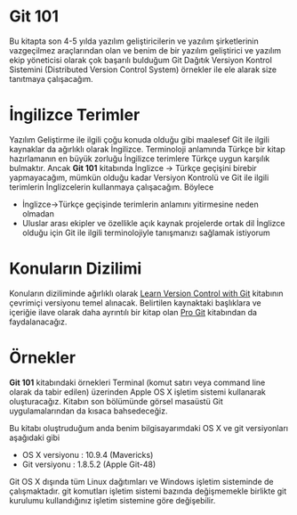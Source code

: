 # Git 101

Bu kitapta son 4-5 yılda yazılım geliştiricilerin ve yazılım şirketlerinin vazgeçilmez araçlarından olan ve benim de bir yazılım geliştirici ve yazılım ekip yöneticisi olarak çok başarılı bulduğum Git Dağıtık Versiyon Kontrol Sistemini (Distributed Version Control System) örnekler ile ele alarak size tanıtmaya çalışacağım.

# İngilizce Terimler

Yazılım Geliştirme ile ilgili çoğu konuda olduğu gibi maalesef Git ile ilgili kaynaklar da ağırlıklı olarak İngilizce. Terminoloji anlamında Türkçe bir kitap hazırlamanın en büyük zorluğu İngilizce terimlere Türkçe uygun karşılık bulmaktır. Ancak **Git 101** kitabında İnglizce -> Türkçe geçişini birebir yapmayacağım, mümkün olduğu kadar Versiyon Kontrolü ve Git ile ilgili terimlerin İnglizcelerin kullanmaya çalışacağım. Böylece

* İnglizce->Türkçe geçişinde terimlerin anlamını yitirmesine neden olmadan
* Uluslar arası ekipler ve özellikle açık kaynak projelerde ortak dil İnglizce olduğu için Git ile ilgili terminolojiyle tanışmanızı sağlamak istiyorum


# Konuların Dizilimi

Konuların diziliminde ağırlıklı olarak [Learn Version Control with Git](http://www.git-tower.com/learn/ebook/command-line/introduction  "Learn Version Control with Git") kitabının çevrimiçi versiyonu temel alınacak. Belirtilen kaynaktaki başlıklara ve içeriğie ilave olarak daha ayrıntılı bir kitap olan [Pro Git](http://git-scm.com/book "Pro Git") kitabından da faydalanacağız.

# Örnekler

**Git 101** kitabındaki örnekleri Terminal (komut satırı veya command line olarak da tabir edilen) üzerinden Apple OS X işletim sistemi kullanarak oluşturacağız. Kitabın son bölümünde görsel masaüstü Git uygulamalarından da kısaca bahsedeceğiz.

Bu kitabı oluştruduğum anda benim bilgisayarımdaki OS X ve git versiyonları aşağıdaki gibi

* OS X versiyonu : 10.9.4 (Mavericks)
* Git versiyonu : 1.8.5.2 (Apple Git-48)

Git OS X dışında tüm Linux dağıtımları ve Windows işletim sisteminde de çalışmaktadır. git komutları işletim sistemi bazında değişmemekle birlikte git kurulumu kullandığınız işletim sistemine göre değişebilir.

